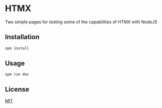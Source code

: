 # HTMX

Two simple pages for testing some of the capabilities of HTMX with NodeJS

## Installation

```bash
npm install
```

## Usage

```
npm run dev
```

## License

[MIT](https://choosealicense.com/licenses/mit/)
